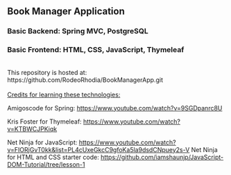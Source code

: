 ## Book Manager Application
### Basic Backend: Spring MVC, PostgreSQL
### Basic Frontend: HTML, CSS, JavaScript, Thymeleaf

<br>
This repository is hosted at:
https://github.com/RodeoRhodia/BookManagerApp.git
<br>
<br>
<ins> Credits for learning these technologies: </ins>

Amigoscode for Spring: https://www.youtube.com/watch?v=9SGDpanrc8U

Kris Foster for Thymeleaf: https://www.youtube.com/watch?v=KTBWCJPKiqk

Net Ninja for JavaScript: https://www.youtube.com/watch?v=FIORjGvT0kk&list=PL4cUxeGkcC9gfoKa5la9dsdCNpuey2s-V
Net Ninja for HTML and CSS starter code: https://github.com/iamshaunjp/JavaScript-DOM-Tutorial/tree/lesson-1